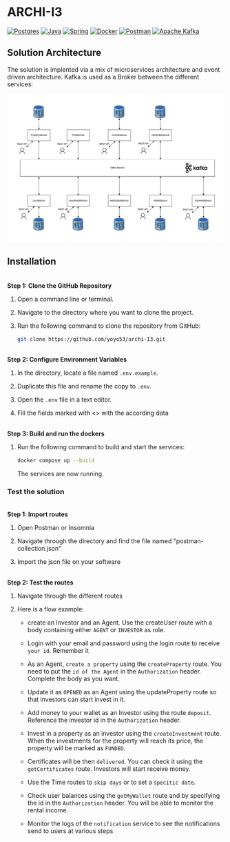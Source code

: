 # ARCHI-I3

[![Postgres](https://img.shields.io/badge/postgres-%23316192.svg?style=for-the-badge&logo=postgresql&logoColor=white)](https://www.postgresql.org/)
[![Java](https://img.shields.io/badge/java-%23ED8B00.svg?style=for-the-badge&logo=openjdk&logoColor=white)](https://www.java.com/fr/)
[![Spring](https://img.shields.io/badge/spring-%236DB33F.svg?style=for-the-badge&logo=spring&logoColor=white)](https://spring.io/projects/spring-boot)
[![Docker](https://img.shields.io/badge/docker-%230db7ed.svg?style=for-the-badge&logo=docker&logoColor=white)](https://www.docker.com/)
[![Postman](https://img.shields.io/badge/Postman-FF6C37?style=for-the-badge&logo=postman&logoColor=white)](https://www.postman.com/)
[![Apache Kafka](https://img.shields.io/badge/Apache%20Kafka-000?style=for-the-badge&logo=apachekafka)](https://kafka.apache.org/)

[architecture_diagram]: architecture_diagram.drawio.png


## Solution Architecture

The solution is implented via a mix of microservices architecture and event driven architecture. Kafka is used as a Broker between the different services:

![diagram][architecture_diagram]



## Installation


\
**Step 1: Clone the GitHub Repository**

1. Open a command line or terminal.

2. Navigate to the directory where you want to clone the project.

3. Run the following command to clone the repository from GitHub:
    ```bash
    git clone https://github.com/yoyo53/archi-I3.git
    ```


\
**Step 2: Configure Environment Variables**

1. In the directory, locate a file named `.env.example`.

2. Duplicate this file and rename the copy to `.env`.

3. Open the `.env` file in a text editor.

4. Fill the fields marked with <> with the according data 


\
**Step 3: Build and run the dockers**

1. Run the following command to build and start the services:
    ```bash
    docker compose up --build
    ```

    The services are now running.


### Test the solution


\
**Step 1: Import routes**

1. Open Postman or Insomnia

2. Navigate through the directory and find the file named "postman-collection.json"

3. Import the json file on your software



\
**Step 2: Test the routes**

1. Navigate through the different routes

2. Here is a flow example:

    - create an Investor and an Agent. Use the createUser route with a body containing either ``AGENT`` or ``INVESTOR`` as role.

    -  Login with your email and password using the login route to receive ``your id``. Remember it

    - As an Agent, ``create a property`` using the ``createProperty`` route. You need to put the ``id of the Agent`` in the ``Authorization`` header. Complete the body as you want.

    - Update it as ``OPENED`` as an Agent using the updateProperty route so that investors can start invest in it. 

    - Add money to your wallet as an Investor using the route ``deposit``. Reference the investor id in the ``Authorization`` header.

    - Invest in a property as an investor using the ``createInvestment`` route. When the investments for the property will reach its price, the property will be marked as ``FUNDED``.

    - Certificates will be then ``delivered``. You can check it using the ``getCertificates`` route. Investors will start receive money.

    - Use the Time routes to ``skip days`` or to set a ``specitic date``.

    - Check user balances using the ``getMyWallet`` route and by specifying the id in the ``Authorization`` header. You will be able to monitor the rental income.

    - Monitor the logs of the ``notification`` service to see the notifications send to users at various steps


